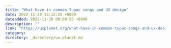 ```yaml
---
title: "What have in common Tupac songs and UX design"
date: 2022-11-29 13:12:25 +0000
dateadded: 2022-11-30 00:00:56 +0000
description: ""
link: "https://uxplanet.org/what-have-in-common-tupac-songs-and-ux-design-55d0ce829f2a?source=rss----819cc2aaeee0---4"
category:
directory: _directory/ux-planet.md
---
```

